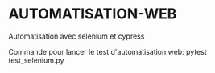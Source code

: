 # AUTOMATISATION-WEB
Automatisation avec selenium et cypress

Commande pour lancer le test d'automatisation web:
pytest test_selenium.py

